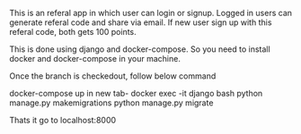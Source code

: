 This is an referal app in which user can login or signup.
Logged  in users can generate referal code and share via email.
If new user sign up with this referal code, both gets 100 points.

This is done using django and docker-compose.
So you need to install docker and docker-compose in your machine.

Once the branch is checkedout, follow below command

docker-compose up
in new tab-
docker exec -it django bash
 python manage.py makemigrations
 python manage.py migrate

Thats it go to localhost:8000
